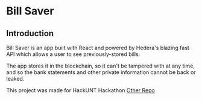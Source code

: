 # Bill Saver
## Introduction
Bill Saver is an app built with React and powered by Hedera's blazing fast API which allows a user to see previously-stored bills. 

The app stores it in the blockchain, so it can't be tampered with at any time, and so the bank statements and other private information cannot be back or leaked.

This project was made for HackUNT Hackathon
[Other Repo](https://github.com/EpicCodeWizard/BillSaver)



